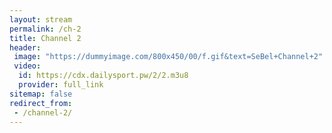 ```yaml
---
layout: stream
permalink: /ch-2
title: Channel 2
header:
 image: "https://dummyimage.com/800x450/00/f.gif&text=SeBel+Channel+2"
 video:
  id: https://cdx.dailysport.pw/2/2.m3u8
  provider: full_link
sitemap: false
redirect_from:
 - /channel-2/
---
```

<style>h1#page-title{display:none;height:0;visibility:hidden;!important</style>

